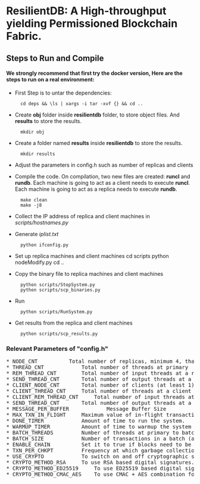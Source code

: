 # ResilientDB: A High-throughput yielding Permissioned Blockchain Fabric.

## Steps to Run and Compile <br/>

#### We strongly recommend that first try the docker version, Here are the steps to run on a real environment:

* First Step is to untar the dependencies:

        cd deps && \ls | xargs -i tar -xvf {} && cd ..
* Create **obj** folder inside **resilientdb** folder, to store object files. And **results** to store the results.

        mkdir obj

* Create a folder named **results** inside **resilientdb** to store the results.

        mkdir results

* Adjust the parameters in config.h such as number of replicas and clients
* Compile the code. On compilation, two new files are created: **runcl** and **rundb**. Each machine is going to act as a client needs to execute **runcl**. Each machine is going to act as a replica needs to execute **rundb**. 

        make clean
        make -j8

* Collect the IP address of replica and client machines in *scripts/hostnames.py*
* Generate *iplist.txt*

        python ifconfig.py

* Set up replica machines and client machines
        cd scripts
        python nodeModify.py
        cd ..

* Copy the binary file to replica machines and client machines

        python scripts/StopSystem.py
        python scripts/scp_binaries.py

* Run

        python scripts/RunSystem.py

* Get results from the replica and client machines 

        python scripts/scp_results.py


### Relevant Parameters of "config.h"
<pre>
* NODE_CNT			Total number of replicas, minimum 4, that is, f=1.  
* THREAD_CNT			Total number of threads at primary
* REM_THREAD_CNT		Total number of input threads at a replica 
* SEND_THREAD_CNT		Total number of output threads at a replica 
* CLIENT_NODE_CNT		Total number of clients (at least 1).  
* CLIENT_THREAD_CNT		Total number of threads at a client (at least 1)
* CLIENT_REM_THREAD_CNT		Total number of input threads at a client
* SEND_THREAD_CNT		Total number of output threads at a client
* MESSAGE_PER_BUFFER            Message Buffer Size
* MAX_TXN_IN_FLIGHT		Maximum value of in-flight transactions that clients send in flight
* DONE_TIMER			Amount of time to run the system.
* WARMUP_TIMER			Amount of time to warmup the system (No statistics collected).
* BATCH_THREADS			Number of threads at primary to batch client transactions.
* BATCH_SIZE			Number of transactions in a batch (at least 10)
* ENABLE_CHAIN			Set it to true if blocks need to be stored in a ledger.
* TXN_PER_CHKPT			Frequency at which garbage collection is done.
* USE_CRYPTO			To switch on and off cryptographic signing of messages.
* CRYPTO_METHOD_RSA		To use RSA based digital signatures.
* CRYPTO_METHOD_ED25519		To use ED25519 based digital signatures.
* CRYPTO_METHOD_CMAC_AES	To use CMAC + AES combination for authentication.
